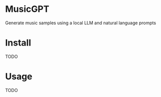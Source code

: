 # MusicGPT

Generate music samples using a local LLM and natural language prompts

# Install

TODO

# Usage

TODO
